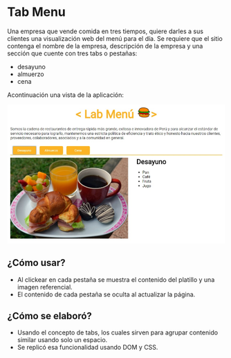 # Tab Menu #

Una empresa que vende comida en tres tiempos, quiere darles a sus clientes una visualización web del menú para el día.
Se requiere que el sitio contenga el nombre de la empresa, descripción de la empresa y una sección que cuente con tres tabs o pestañas:
* desayuno
* almuerzo
* cena

Acontinuación una vista de la aplicación:

![Vista](assets/docs/vista.jpg "vista")

## ¿Cómo usar? ##

* Al clickear en cada pestaña se muestra el contenido del platillo y una imagen referencial.
* El contenido de cada pestaña se oculta al actualizar la página.

## ¿Cómo se elaboró?
* Usando el concepto de tabs, los cuales sirven para agrupar contenido similar usando solo un espacio.
* Se replicó esa funcionalidad usando DOM y CSS.